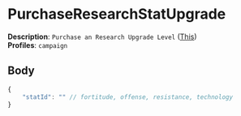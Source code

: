 # PurchaseResearchStatUpgrade

**Description**: `Purchase an Research Upgrade Level` ([This](https://cdn.discordapp.com/attachments/842511284469366824/922592234547859476/unknown.png)) \
**Profiles**: `campaign`

## Body

```js
{
    "statId": "" // fortitude, offense, resistance, technology
}
```
